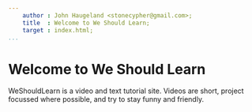 ```yaml
---
    author : John Haugeland <stonecypher@gmail.com>;
    title  : Welcome to We Should Learn;
    target : index.html;
...
```


# Welcome to We Should Learn

WeShouldLearn is a video and text tutorial site.  Videos are short, project focussed where possible, and try to 
stay funny and friendly.